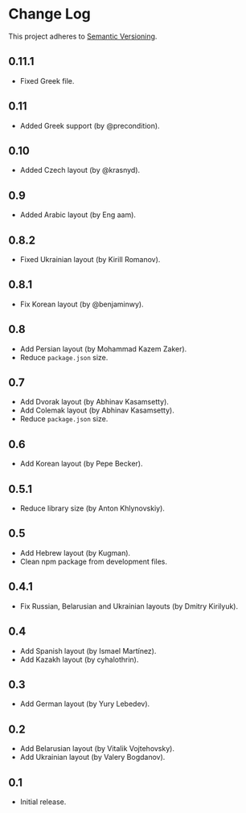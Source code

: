 # Change Log
This project adheres to [Semantic Versioning](http://semver.org/).

## 0.11.1
* Fixed Greek file.

## 0.11
* Added Greek support (by @precondition).

## 0.10
* Added Czech layout (by @krasnyd).

## 0.9
* Added Arabic layout (by Eng aam).

## 0.8.2
* Fixed Ukrainian layout (by Kirill Romanov).

## 0.8.1
* Fix Korean layout (by @benjaminwy).

## 0.8
* Add Persian layout (by Mohammad Kazem Zaker).
* Reduce `package.json` size.

## 0.7
* Add Dvorak layout (by Abhinav Kasamsetty).
* Add Colemak layout (by Abhinav Kasamsetty).
* Reduce `package.json` size.

## 0.6
* Add Korean layout (by Pepe Becker).

## 0.5.1
* Reduce library size (by Anton Khlynovskiy).

## 0.5
* Add Hebrew layout (by Kugman).
* Clean npm package from development files.

## 0.4.1
* Fix Russian, Belarusian and Ukrainian layouts (by Dmitry Kirilyuk).

## 0.4
* Add Spanish layout (by Ismael Martínez).
* Add Kazakh layout (by cyhalothrin).

## 0.3
* Add German layout (by Yury Lebedev).

## 0.2
* Add Belarusian layout (by Vitalik Vojtehovsky).
* Add Ukrainian layout (by Valery Bogdanov).

## 0.1
* Initial release.
